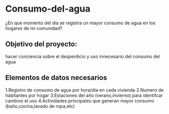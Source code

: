 # Consumo-del-agua
¿En que momento del día se registra un mayor consumo de agua en los hogares de mi comunidad?
## Objetivo del proyecto:
hacer conciencia sobre el desperdicio y uso innecesario del consumo del agua 
## Elementos de datos necesarios
1.Registro de consumo de agua por hora/dia en cada vivienda 
2.Numero de habitantes por hogar 
3.Estaciones del año (verano,invierno) para identifcar cambios el uso 
4.Actividades principales que generan mayor consumo (baño,cocina,lavado de ropa,etc)
